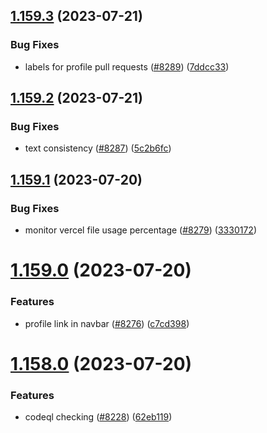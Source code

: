 ## [1.159.3](https://github.com/EddieHubCommunity/LinkFree/compare/v1.159.2...v1.159.3) (2023-07-21)


### Bug Fixes

* labels for profile pull requests ([#8289](https://github.com/EddieHubCommunity/LinkFree/issues/8289)) ([7ddcc33](https://github.com/EddieHubCommunity/LinkFree/commit/7ddcc331460bd55cd0f8de418ccac14a806c56bd))



## [1.159.2](https://github.com/EddieHubCommunity/LinkFree/compare/v1.159.1...v1.159.2) (2023-07-21)


### Bug Fixes

* text consistency ([#8287](https://github.com/EddieHubCommunity/LinkFree/issues/8287)) ([5c2b6fc](https://github.com/EddieHubCommunity/LinkFree/commit/5c2b6fcdf8239051b081c5d60dc95b58181d1fd9))



## [1.159.1](https://github.com/EddieHubCommunity/LinkFree/compare/v1.159.0...v1.159.1) (2023-07-20)


### Bug Fixes

* monitor vercel file usage percentage ([#8279](https://github.com/EddieHubCommunity/LinkFree/issues/8279)) ([3330172](https://github.com/EddieHubCommunity/LinkFree/commit/333017298454d3fe3aba07e2ed6231e29a5d3b4e))



# [1.159.0](https://github.com/EddieHubCommunity/LinkFree/compare/v1.158.0...v1.159.0) (2023-07-20)


### Features

* profile link in navbar ([#8276](https://github.com/EddieHubCommunity/LinkFree/issues/8276)) ([c7cd398](https://github.com/EddieHubCommunity/LinkFree/commit/c7cd3987c6744c7a25eac5a4e317ac9962471e2c))



# [1.158.0](https://github.com/EddieHubCommunity/LinkFree/compare/v1.157.4...v1.158.0) (2023-07-20)


### Features

* codeql checking ([#8228](https://github.com/EddieHubCommunity/LinkFree/issues/8228)) ([62eb119](https://github.com/EddieHubCommunity/LinkFree/commit/62eb119bec00389534553b9f620d4d1795995450))



